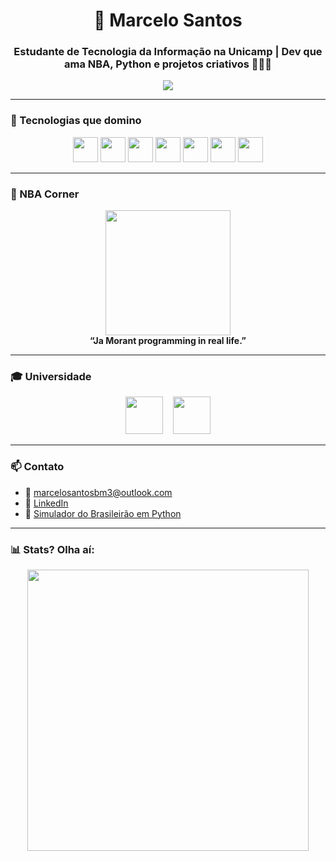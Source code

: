 <h1 align="center">🧠 Marcelo Santos</h1>
<h3 align="center">
  Estudante de Tecnologia da Informação na <strong>Unicamp</strong> | 
  Dev que ama NBA, Python e projetos criativos 👨‍💻🏀
</h3>

<p align="center">
  <img src="https://readme-typing-svg.demolab.com?font=Fira+Code&weight=600&size=24&pause=800&color=39FF14&center=true&vCenter=true&multiline=true&width=800&lines=Criando+coisas+com+alma+de+dev+e+coração+de+Grizzlies." />
</p>

---

### 🧰 Tecnologias que domino

<p align="center">
  <img src="https://cdn.jsdelivr.net/gh/devicons/devicon/icons/python/python-original.svg" height="40"/>
  <img src="https://cdn.jsdelivr.net/gh/devicons/devicon/icons/c/c-original.svg" height="40"/>
  <img src="https://cdn.jsdelivr.net/gh/devicons/devicon/icons/cplusplus/cplusplus-original.svg" height="40"/>
  <img src="https://cdn.jsdelivr.net/gh/devicons/devicon/icons/javascript/javascript-original.svg" height="40"/>
  <img src="https://cdn.jsdelivr.net/gh/devicons/devicon/icons/html5/html5-original.svg" height="40"/>
  <img src="https://cdn.jsdelivr.net/gh/devicons/devicon/icons/css3/css3-original.svg" height="40"/>
  <img src="https://cdn.jsdelivr.net/gh/devicons/devicon/icons/java/java-original.svg" height="40"/>
</p>

---

### 🏀 NBA Corner

<p align="center">
  <img src="https://media.giphy.com/media/UsmcxQZFk6F1EqmNe0/giphy.gif" width="200px"/><br>
  <strong>“Ja Morant programming in real life.”</strong>
</p>

---

### 🎓 Universidade

<p align="center">
  <img src="https://logodownload.org/wp-content/uploads/2015/02/unicamp-logo-branco.png" height="60"/>
  &nbsp;&nbsp;
  <img src="https://www3.ft.unicamp.br/sites/default/files/logotipo/novo/logo/af-vertical/af-logo-ft-vertical-pos.png" height="60"/>
</p>

---

### 📫 Contato

- 📧 [marcelosantosbm3@outlook.com](mailto:marcelosantosbm3@outlook.com)
- 💼 [LinkedIn](https://www.linkedin.com/in/marcelo-dos-santos-da-boa-morte-5985a3262/)
- 🧠 [Simulador do Brasileirão em Python](https://github.com/2pacdevv/Brasileiro---Simulador)

---

### 📊 Stats? Olha aí:

<p align="center">
  <img src="https://github-readme-stats.vercel.app/api?username=2pacdevv&show_icons=true&theme=tokyonight" width="450"/>

</p>
